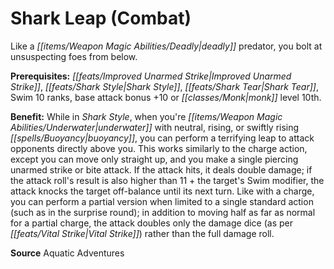 ﻿---
cssclass: [feats]

---
# Shark Leap (Combat)

Like a _[[items/Weapon Magic Abilities/Deadly|deadly]]_ predator, you bolt at unsuspecting foes from below.

**Prerequisites:** _[[feats/Improved Unarmed Strike|Improved Unarmed Strike]]_, _[[feats/Shark Style|Shark Style]]_, _[[feats/Shark Tear|Shark Tear]]_, Swim 10 ranks, base attack bonus +10 or _[[classes/Monk|monk]]_ level 10th.

**Benefit:** While in _Shark Style_, when you're _[[items/Weapon Magic Abilities/Underwater|underwater]]_ with neutral, rising, or swiftly rising _[[spells/Buoyancy|buoyancy]]_, you can perform a terrifying leap to attack opponents directly above you. This works similarly to the charge action, except you can move only straight up, and you make a single piercing unarmed strike or bite attack. If the attack hits, it deals double damage; if the attack roll's result is also higher than 11 + the target's Swim modifier, the attack knocks the target off-balance until its next turn. Like with a charge, you can perform a partial version when limited to a single standard action (such as in the surprise round); in addition to moving half as far as normal for a partial charge, the attack doubles only the damage dice (as per _[[feats/Vital Strike|Vital Strike]]_) rather than the full damage roll.

**Source** Aquatic Adventures